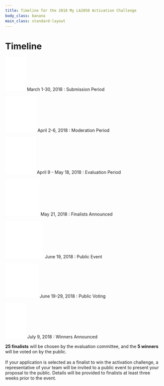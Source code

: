 ```yaml
---
title: Timeline for the 2018 My LA2050 Activation Challenge
body_class: banana
main_class: standard-layout
---
```


# Timeline

<section class="timeline"><div markdown="1">

![](/assets/images/timeline/submission.svg) March 1-30, 2018
: Submission Period

![](/assets/images/timeline/moderation.svg) April 2-6, 2018
: Moderation Period

![](/assets/images/timeline/evaluation.svg) April 9 - May 18, 2018
: Evaluation Period

![](/assets/images/timeline/finalists.svg) May 21, 2018
: Finalists Announced

![](/assets/images/timeline/event.svg) June 19, 2018
: Public Event

![](/assets/images/timeline/voting.svg) June 19-29, 2018
: Public Voting

![](/assets/images/timeline/winners.svg) July 9, 2018
: Winners Announced

**25 finalists** will be chosen by the evaluation committee, and the <span class="avoid-break">**5 winners** will be voted on by the public.</span><br /><br />If your application is selected as a finalist to win the activation challenge, a representative of your team will be invited to a public event to present your proposal to the public. Details will be provided to finalists at least three weeks prior to the event.

</div></section>
